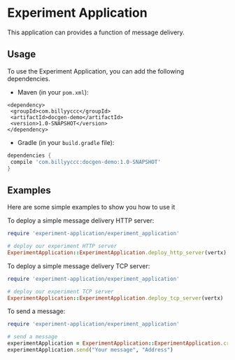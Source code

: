 # Experiment Application

This application can provides a function of message delivery.

## Usage

To use the Experiment Application, you can add the following dependencies.

* Maven (in your `pom.xml`):

```
<dependency>
 <groupId>com.billyyccc</groupId>
 <artifactId>docgen-demo</artifactId>
 <version>1.0-SNAPSHOT</version>
</dependency>
```

* Gradle (in your `build.gradle` file):

```groovy
dependencies {
 compile 'com.billyyccc:docgen-demo:1.0-SNAPSHOT'
}
```

## Examples

Here are some simple examples to show you how to use it

To deploy a simple message delivery HTTP server:

```ruby
require 'experiment-application/experiment_application'

# deploy our experiment HTTP server
ExperimentApplication::ExperimentApplication.deploy_http_server(vertx)

```

To deploy a simple message delivery TCP server:

```ruby
require 'experiment-application/experiment_application'

# deploy our experiment TCP server
ExperimentApplication::ExperimentApplication.deploy_tcp_server(vertx)

```

To send a message:

```ruby
require 'experiment-application/experiment_application'

# send a message
experimentApplication = ExperimentApplication::ExperimentApplication.create_application()
experimentApplication.send("Your message", "Address")

```